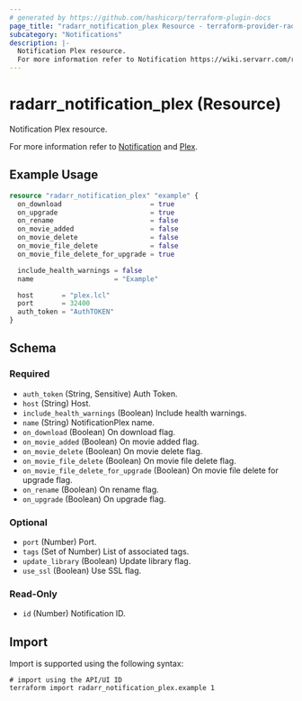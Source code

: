 ```yaml
---
# generated by https://github.com/hashicorp/terraform-plugin-docs
page_title: "radarr_notification_plex Resource - terraform-provider-radarr"
subcategory: "Notifications"
description: |-
  Notification Plex resource.
  For more information refer to Notification https://wiki.servarr.com/radarr/settings#connect and Plex https://wiki.servarr.com/radarr/supported#plexserver.
---
```


# radarr_notification_plex (Resource)

<!-- subcategory:Notifications -->Notification Plex resource.
For more information refer to [Notification](https://wiki.servarr.com/radarr/settings#connect) and [Plex](https://wiki.servarr.com/radarr/supported#plexserver).

## Example Usage

```terraform
resource "radarr_notification_plex" "example" {
  on_download                      = true
  on_upgrade                       = true
  on_rename                        = false
  on_movie_added                   = false
  on_movie_delete                  = false
  on_movie_file_delete             = false
  on_movie_file_delete_for_upgrade = true

  include_health_warnings = false
  name                    = "Example"

  host       = "plex.lcl"
  port       = 32400
  auth_token = "AuthTOKEN"
}
```

<!-- schema generated by tfplugindocs -->
## Schema

### Required

- `auth_token` (String, Sensitive) Auth Token.
- `host` (String) Host.
- `include_health_warnings` (Boolean) Include health warnings.
- `name` (String) NotificationPlex name.
- `on_download` (Boolean) On download flag.
- `on_movie_added` (Boolean) On movie added flag.
- `on_movie_delete` (Boolean) On movie delete flag.
- `on_movie_file_delete` (Boolean) On movie file delete flag.
- `on_movie_file_delete_for_upgrade` (Boolean) On movie file delete for upgrade flag.
- `on_rename` (Boolean) On rename flag.
- `on_upgrade` (Boolean) On upgrade flag.

### Optional

- `port` (Number) Port.
- `tags` (Set of Number) List of associated tags.
- `update_library` (Boolean) Update library flag.
- `use_ssl` (Boolean) Use SSL flag.

### Read-Only

- `id` (Number) Notification ID.

## Import

Import is supported using the following syntax:

```shell
# import using the API/UI ID
terraform import radarr_notification_plex.example 1
```
